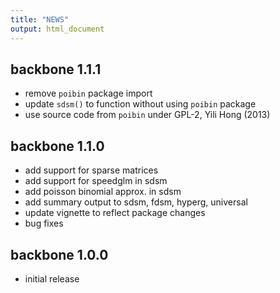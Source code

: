 ```yaml
---
title: "NEWS"
output: html_document
---
```



## backbone 1.1.1

* remove `poibin` package import
* update `sdsm()` to function without using `poibin` package
* use source code from `poibin` under GPL-2, Yili Hong (2013)

## backbone 1.1.0

* add support for sparse matrices
* add support for speedglm in sdsm
* add poisson binomial approx. in sdsm
* add summary output to sdsm, fdsm, hyperg, universal
* update vignette to reflect package changes
* bug fixes

## backbone 1.0.0

* initial release
